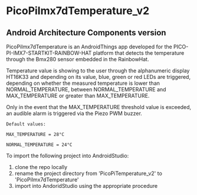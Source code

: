 # PicoPiImx7dTemperature_v2
## Android Architecture Components version

PicoPiImx7dTemperature is an AndroidThings app developed for the PICO-PI-IMX7-STARTKIT-RAINBOW-HAT platform that detects the temperature through the Bmx280 sensor embedded in the RainbowHat.

Temperature value is showing to the user through the alphanumeric display HT16K33 and depending on its value, blue, green or red LEDs are triggered, depending on whether the measured temperature is lower than NORMAL_TEMPERATURE, between NORMAL_TEMPERATURE and MAX_TEMPERATURE or greater than MAX_TEMPERATURE.

Only in the event that the MAX_TEMPERATURE threshold value is exceeded, an audible alarm is triggered via the Piezo PWM buzzer.

    Default values: 

    MAX_TEMPERATURE = 28°C

    NORMAL_TEMPERATURE = 24°C
    
    
To import the following project into AndroidStudio:
1) clone the repo locally
2) rename the project directory from 'PicoPiTemperature_v2' to 'PicoPiImx7dTemperature'
3) import into AndoridStudio using the appropriate procedure
                   



